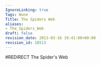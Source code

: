 ```yaml
---
IgnoreLinking: true
Tags: None
Title: The Spiders Web
aliases:
- The_Spiders_Web
draft: false
revision_date: 2013-03-16 19:41:00+00:00
revision_id: 18513
---
```


#REDIRECT The Spider's Web